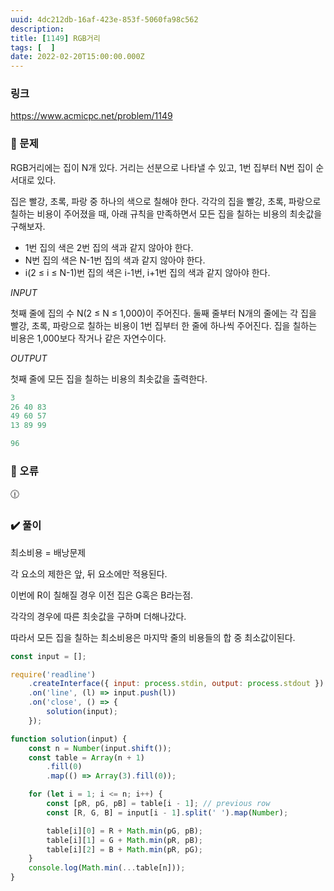 ```yaml
---
uuid: 4dc212db-16af-423e-853f-5060fa98c562
description: 
title: [1149] RGB거리
tags: [  ]
date: 2022-02-20T15:00:00.000Z
---
```








### 링크

https://www.acmicpc.net/problem/1149

### 📝 문제

RGB거리에는 집이 N개 있다. 거리는 선분으로 나타낼 수 있고, 1번 집부터 N번 집이 순서대로 있다.

집은 빨강, 초록, 파랑 중 하나의 색으로 칠해야 한다. 각각의 집을 빨강, 초록, 파랑으로 칠하는 비용이 주어졌을 때, 아래 규칙을 만족하면서 모든 집을 칠하는 비용의 최솟값을 구해보자.

- 1번 집의 색은 2번 집의 색과 같지 않아야 한다.
- N번 집의 색은 N-1번 집의 색과 같지 않아야 한다.
- i(2 ≤ i ≤ N-1)번 집의 색은 i-1번, i+1번 집의 색과 같지 않아야 한다.

*INPUT*

첫째 줄에 집의 수 N(2 ≤ N ≤ 1,000)이 주어진다. 둘째 줄부터 N개의 줄에는 각 집을 빨강, 초록, 파랑으로 칠하는 비용이 1번 집부터 한 줄에 하나씩 주어진다. 집을 칠하는 비용은 1,000보다 작거나 같은 자연수이다.

*OUTPUT*

첫째 줄에 모든 집을 칠하는 비용의 최솟값을 출력한다.

```jsx
3
26 40 83
49 60 57
13 89 99
```

```jsx
96
```

### 🚨 오류

<aside>
🕧

</aside>

### ✔️ 풀이

최소비용 = 배낭문제

각 요소의 제한은 앞, 뒤 요소에만 적용된다.

이번에 R이 칠해질 경우 이전 집은 G혹은 B라는점.

각각의 경우에 따른 최솟값을 구하며 더해나갔다.

따라서 모든 집을 칠하는 최소비용은 마지막 줄의 비용들의 합 중 최소값이된다.

```jsx
const input = [];

require('readline')
    .createInterface({ input: process.stdin, output: process.stdout })
    .on('line', (l) => input.push(l))
    .on('close', () => {
        solution(input);
    });

function solution(input) {
    const n = Number(input.shift());
    const table = Array(n + 1)
        .fill(0)
        .map(() => Array(3).fill(0));

    for (let i = 1; i <= n; i++) {
        const [pR, pG, pB] = table[i - 1]; // previous row
        const [R, G, B] = input[i - 1].split(' ').map(Number);

        table[i][0] = R + Math.min(pG, pB);
        table[i][1] = G + Math.min(pR, pB);
        table[i][2] = B + Math.min(pR, pG);
    }
    console.log(Math.min(...table[n]));
}
```